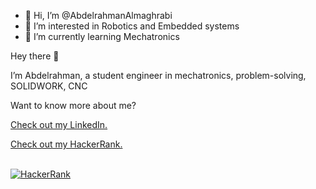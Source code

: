 - 👋 Hi, I’m @AbdelrahmanAlmaghrabi
- 👀 I’m interested in Robotics and Embedded systems
- 🌱 I’m currently learning Mechatronics
 


Hey there 👋

I’m Abdelrahman, a student engineer in mechatronics, problem-solving, SOLIDWORK, CNC

Want to know more about me?

[Check out my LinkedIn.](https://www.linkedin.com/in/abdul-rahman-yousef-almaghrabi/)

 [Check out my HackerRank.](https://www.hackerrank.com/profile/bodbaosh258)

 
<html>
 
<body>
    <br>
    <a href="https://www.hackerrank.com/profile/bodbaosh258">  
        <img src="https://img.shields.io/badge/HackerRank-bodbaosh258-brightgreen?logo=HackerRank&logoColor=Green&labelColor=black" alt="HackerRank">  
    </a>
    </br>
</body>
</html>
